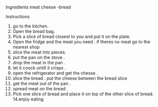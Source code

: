 Ingredients
meat
cheese
-bread


Instructions
1. go to the kitchen.
2. Open the bread bag.
3. Pick a slice of bread closest to you and put it on the plate.
4. Open the fridge and the meat you need .
if theres no meat go to the nearest shop 
5. slice the meat into pieces.
6. put the pan on the stove .
7. drop the meat in the pan .
8. let it coock untill it crisps .
9. open the refrigerator and get the chesse .
10. slice the bread .
put the cheese between the bread slice 
11. get the meat out of the pan .
12. spread meat on the bread .
13. Pick one slice of bread and place it on top of the other slice of bread. 
14.enjoy eating 

